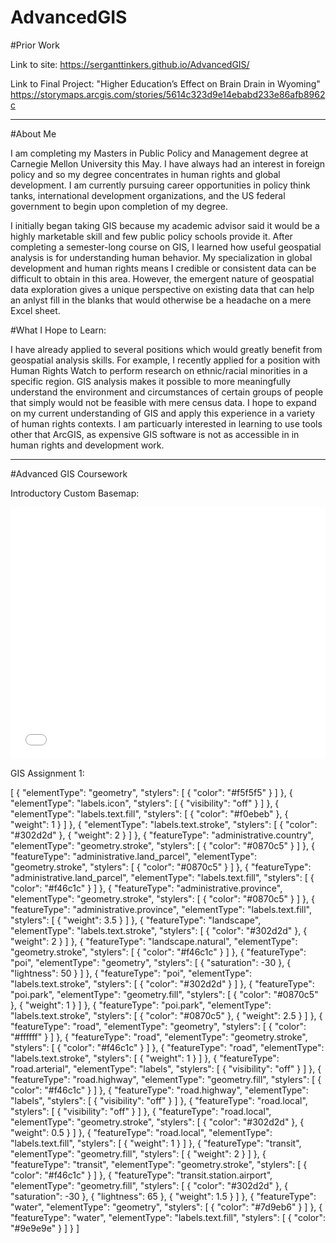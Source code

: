 # AdvancedGIS

#Prior Work

Link to site:
https://serganttinkers.github.io/AdvancedGIS/

Link to Final Project: "Higher Education’s Effect on Brain Drain in Wyoming"
https://storymaps.arcgis.com/stories/5614c323d9e14ebabd233e86afb8962c

------------------------------------------------------------

#About Me

I am completing my Masters in Public Policy and Management degree at Carnegie Mellon University this May. I have always had an interest in foreign policy and so my degree concentrates in human rights and global development. I am currently pursuing career opportunities in policy think tanks, international development organizations, and the US federal government to begin upon completion of my degree. 

I initially began taking GIS because my academic advisor said it would be a highly marketable skill and few public policy schools provide it. After completing a semester-long course on GIS, I learned how useful geospatial analysis is for understanding human behavior. My specialization in global development and human rights means I credible or consistent data can be difficult to obtain in this area. However, the emergent nature of geospatial data exploration gives a unique perspective on existing data that can help an anlyst fill in the blanks that would otherwise be a headache on a mere Excel sheet. 

#What I Hope to Learn:

I have already applied to several positions which would greatly benefit from geospatial analysis skills. For example, I recently applied for a position with Human Rights Watch to perform research on ethnic/racial minorities in a specific region. GIS analysis makes it possible to more meaningfully understand the environment and circumstances of certain groups of people that simply would not be feasible with mere census data. I hope to expand on my current understanding of GIS and apply this experience in a variety of human rights contexts. I am particuarly interested in learning to use tools other that ArcGIS, as expensive GIS software is not as accessible in in human rights and development work. 

--------------------------------------------------------------------

#Advanced GIS Coursework

Introductory Custom Basemap:
<style>.embed-container {position: relative; padding-bottom: 80%; height: 0; max-width: 100%;} .embed-container iframe, .embed-container object, .embed-container iframe{position: absolute; top: 0; left: 0; width: 100%; height: 100%;} small{position: absolute; z-index: 40; bottom: 0; margin-bottom: -15px;}</style><div class="embed-container"><iframe width="500" height="400" frameborder="0" scrolling="no" marginheight="0" marginwidth="0" title="Summerfest 2022" src="//carnegiemellon.maps.arcgis.com/apps/Embed/index.html?webmap=b2bcb01a373148ea99667013ab7e30e2&extent=-80.019,40.4191,-79.9292,40.4549&zoom=true&previewImage=false&scale=true&disable_scroll=true&theme=light"></iframe></div>


GIS Assignment 1:

[
  {
    "elementType": "geometry",
    "stylers": [
      {
        "color": "#f5f5f5"
      }
    ]
  },
  {
    "elementType": "labels.icon",
    "stylers": [
      {
        "visibility": "off"
      }
    ]
  },
  {
    "elementType": "labels.text.fill",
    "stylers": [
      {
        "color": "#f0ebeb"
      },
      {
        "weight": 1
      }
    ]
  },
  {
    "elementType": "labels.text.stroke",
    "stylers": [
      {
        "color": "#302d2d"
      },
      {
        "weight": 2
      }
    ]
  },
  {
    "featureType": "administrative.country",
    "elementType": "geometry.stroke",
    "stylers": [
      {
        "color": "#0870c5"
      }
    ]
  },
  {
    "featureType": "administrative.land_parcel",
    "elementType": "geometry.stroke",
    "stylers": [
      {
        "color": "#0870c5"
      }
    ]
  },
  {
    "featureType": "administrative.land_parcel",
    "elementType": "labels.text.fill",
    "stylers": [
      {
        "color": "#f46c1c"
      }
    ]
  },
  {
    "featureType": "administrative.province",
    "elementType": "geometry.stroke",
    "stylers": [
      {
        "color": "#0870c5"
      }
    ]
  },
  {
    "featureType": "administrative.province",
    "elementType": "labels.text.fill",
    "stylers": [
      {
        "weight": 3.5
      }
    ]
  },
  {
    "featureType": "landscape",
    "elementType": "labels.text.stroke",
    "stylers": [
      {
        "color": "#302d2d"
      },
      {
        "weight": 2
      }
    ]
  },
  {
    "featureType": "landscape.natural",
    "elementType": "geometry.stroke",
    "stylers": [
      {
        "color": "#f46c1c"
      }
    ]
  },
  {
    "featureType": "poi",
    "elementType": "geometry",
    "stylers": [
      {
        "saturation": -30
      },
      {
        "lightness": 50
      }
    ]
  },
  {
    "featureType": "poi",
    "elementType": "labels.text.stroke",
    "stylers": [
      {
        "color": "#302d2d"
      }
    ]
  },
  {
    "featureType": "poi.park",
    "elementType": "geometry.fill",
    "stylers": [
      {
        "color": "#0870c5"
      },
      {
        "weight": 1
      }
    ]
  },
  {
    "featureType": "poi.park",
    "elementType": "labels.text.stroke",
    "stylers": [
      {
        "color": "#0870c5"
      },
      {
        "weight": 2.5
      }
    ]
  },
  {
    "featureType": "road",
    "elementType": "geometry",
    "stylers": [
      {
        "color": "#ffffff"
      }
    ]
  },
  {
    "featureType": "road",
    "elementType": "geometry.stroke",
    "stylers": [
      {
        "color": "#f46c1c"
      }
    ]
  },
  {
    "featureType": "road",
    "elementType": "labels.text.stroke",
    "stylers": [
      {
        "weight": 1
      }
    ]
  },
  {
    "featureType": "road.arterial",
    "elementType": "labels",
    "stylers": [
      {
        "visibility": "off"
      }
    ]
  },
  {
    "featureType": "road.highway",
    "elementType": "geometry.fill",
    "stylers": [
      {
        "color": "#f46c1c"
      }
    ]
  },
  {
    "featureType": "road.highway",
    "elementType": "labels",
    "stylers": [
      {
        "visibility": "off"
      }
    ]
  },
  {
    "featureType": "road.local",
    "stylers": [
      {
        "visibility": "off"
      }
    ]
  },
  {
    "featureType": "road.local",
    "elementType": "geometry.stroke",
    "stylers": [
      {
        "color": "#302d2d"
      },
      {
        "weight": 0.5
      }
    ]
  },
  {
    "featureType": "road.local",
    "elementType": "labels.text.fill",
    "stylers": [
      {
        "weight": 1
      }
    ]
  },
  {
    "featureType": "transit",
    "elementType": "geometry.fill",
    "stylers": [
      {
        "weight": 2
      }
    ]
  },
  {
    "featureType": "transit",
    "elementType": "geometry.stroke",
    "stylers": [
      {
        "color": "#f46c1c"
      }
    ]
  },
  {
    "featureType": "transit.station.airport",
    "elementType": "geometry.fill",
    "stylers": [
      {
        "color": "#302d2d"
      },
      {
        "saturation": -30
      },
      {
        "lightness": 65
      },
      {
        "weight": 1.5
      }
    ]
  },
  {
    "featureType": "water",
    "elementType": "geometry",
    "stylers": [
      {
        "color": "#7d9eb6"
      }
    ]
  },
  {
    "featureType": "water",
    "elementType": "labels.text.fill",
    "stylers": [
      {
        "color": "#9e9e9e"
      }
    ]
  }
]
